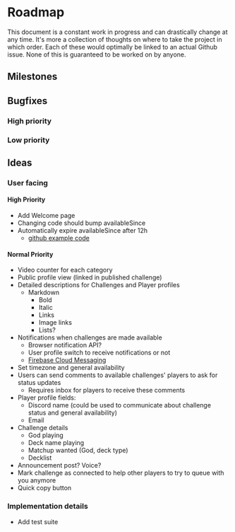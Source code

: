 # Roadmap

This document is a constant work in progress and can drastically change at any time.
It's more a collection of thoughts on where to take the project in which order.
Each of these would optimally be linked to an actual Github issue.
None of this is guaranteed to be worked on by anyone.

## Milestones

## Bugfixes

### High priority

### Low priority

## Ideas

### User facing

#### High Priority

- Add Welcome page
- Changing code should bump availableSince
- Automatically expire availableSince after 12h
  - [github example code](https://github.com/firebase/functions-samples/blob/master/delete-unused-accounts-cron/functions/index.js)

#### Normal Priority

- Video counter for each category
- Public profile view (linked in published challenge)
- Detailed descriptions for Challenges and Player profiles
  - Markdown
    - Bold
    - Italic
    - Links
    - Image links
    - Lists?
- Notifications when challenges are made available
  - Browser notification API?
  - User profile switch to receive notifications or not
  - [Firebase Cloud Messaging](https://firebase.google.com/docs/cloud-messaging)
- Set timezone and general availability
- Users can send comments to available challenges' players to ask for status updates
  - Requires inbox for players to receive these comments
- Player profile fields:
  - Discord name (could be used to communicate about challenge status and general availability)
  - Email
- Challenge details
  - God playing
  - Deck name playing
  - Matchup wanted (God, deck type)
  - Decklist
- Announcement post? Voice?
- Mark challenge as connected to help other players to try to queue with you anymore
- Quick copy button

### Implementation details

- Add test suite
